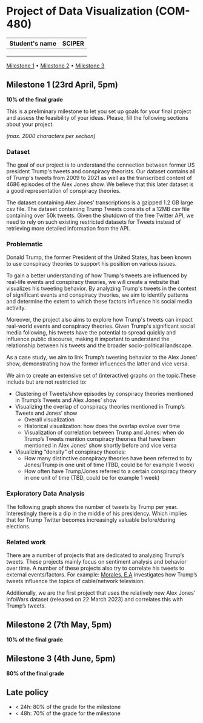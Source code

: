 # Project of Data Visualization (COM-480)

| Student's name | SCIPER |
| -------------- | ------ |
| | |
| | |
| | |

[Milestone 1](#milestone-1) • [Milestone 2](#milestone-2) • [Milestone 3](#milestone-3)

## Milestone 1 (23rd April, 5pm)

**10% of the final grade**

This is a preliminary milestone to let you set up goals for your final project and assess the feasibility of your ideas.
Please, fill the following sections about your project.

*(max. 2000 characters per section)*

### Dataset

The goal of our project is to understand the connection between former US president Trump's tweets and conspiracy theorists. Our dataset contains all of Trump's tweets from 2009 to 2021 as well as the transcribed content of 4686 episodes of the Alex Jones show. We believe that this later dataset is a good representation of conspiracy theories.

The dataset containing Alex Jones’ transcriptions is a gzipped 1.2 GB large csv file.
The dataset containing Trump Tweets consists of a 12MB csv file containing over 50k tweets. Given the shutdown of the free Twitter API, we need to rely on such existing restricted datasets for Tweets instead of retrieving more detailed information from the API.

### Problematic

Donald Trump, the former President of the United States, has been known to use conspiracy theories to support his position on various issues.

To gain a better understanding of how Trump's tweets are influenced by real-life events and conspiracy theories, we will create a website that visualizes his tweeting behavior. By analyzing Trump's tweets in the context of significant events and conspiracy theories, we aim to identify patterns and determine the extent to which these factors influence his social media activity.

Moreover, the project also aims to explore how Trump's tweets can impact real-world events and conspiracy theories. Given Trump's significant social media following, his tweets have the potential to spread quickly and influence public discourse, making it important to understand the relationship between his tweets and the broader socio-political landscape.

As a case study, we aim to link Trump’s tweeting behavior to the Alex Jones’ show, demonstrating how the former influences the latter and vice versa.

We aim to create an extensive set of (interactive) graphs on the topic.These include but are not restricted to: 

* Clustering of Tweets/show episodes by conspiracy theories mentioned in Trump’s Tweets and Alex Jones’ show
* Visualizing the overlap of conspiracy theories mentioned in Trump’s Tweets and Jones’ show
    * Overall visualization
    * Historical visualization: how does the overlap evolve over time
    * Visualization of correlation between Trump and Jones: when do Trump’s Tweets mention conspiracy theories that have been mentioned in Alex Jones’ show shortly before and vice versa
* Visualizing “density” of conspiracy theories:
    * How many distinctive conspiracy theories have been referred to by Jones/Trump in one unit of time (TBD, could be for example 1 week)
    * How often have Trump/Jones referred to a certain conspiracy theory in one unit of time (TBD, could be for example 1 week)


### Exploratory Data Analysis

The following graph shows the number of tweets by Trump per year. Interestingly there is a dip in the middle of his presidency. Which implies that for Trump Twitter becomes increasingly valuable before/during elections.



### Related work

There are a number of projects that are dedicated to analyzing Trump’s tweets. These projects mainly focus on sentiment analysis and behavior over time. A number of these projects also try to correlate his tweets to external events/factors. For example: [Morales, E.A](https://journals.sagepub.com/doi/full/10.1177/19312431211028610) investigates how Trump’s tweets influence the topics of cable/network television. 

Additionally, we are the first project that uses the relatively new Alex Jones’ InfoWars dataset (released on 22 March 2023) and correlates this with Trump’s tweets.

## Milestone 2 (7th May, 5pm)

**10% of the final grade**


## Milestone 3 (4th June, 5pm)

**80% of the final grade**


## Late policy

- < 24h: 80% of the grade for the milestone
- < 48h: 70% of the grade for the milestone

